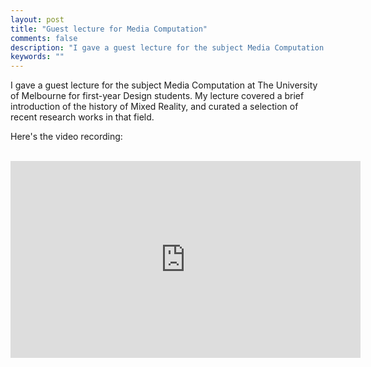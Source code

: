 ```yaml
---
layout: post
title: "Guest lecture for Media Computation"
comments: false
description: "I gave a guest lecture for the subject Media Computation at The University of Melbourne"
keywords: ""
---
```


I gave a guest lecture for the subject Media Computation at The University of Melbourne for first-year Design students. My lecture covered a brief introduction of the history of Mixed Reality, and curated a selection of recent research works in that field.

Here's the video recording:
<br/>
<br/>
<div class="video-container"><iframe width="560" height="315" src="https://www.youtube.com/watch?v=jfOnWsVQsbM" title="YouTube video player" frameborder="0" allow="accelerometer; autoplay; clipboard-write; encrypted-media; gyroscope; picture-in-picture" allowfullscreen></iframe></div>